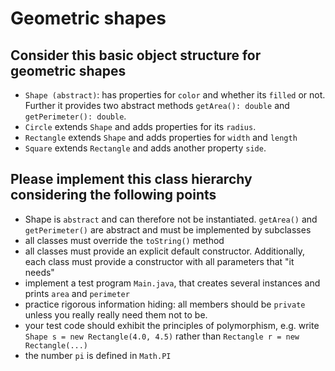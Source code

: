 # Geometric shapes 

## Consider this basic object structure for geometric shapes

* `Shape (abstract)`: has properties for `color` and whether its `filled` or not. Further it provides two abstract methods `getArea(): double` and `getPerimeter(): double`.
* `Circle` extends `Shape` and adds properties for its `radius`. 
* `Rectangle` extends `Shape` and adds properties for `width` and `length`
* `Square` extends `Rectangle` and adds another property `side`. 

## Please implement this class hierarchy considering the following points
* Shape is `abstract` and can therefore not be instantiated. `getArea()` and `getPerimeter()` are abstract and must be implemented by subclasses
* all classes must override the `toString()` method
* all classes must provide an explicit default constructor. Additionally, each class must provide a constructor with all parameters that "it needs"
* implement a test program `Main.java`, that creates several instances and prints `area` and `perimeter`
* practice rigorous information hiding: all members should be `private` unless you really really need them not to be.
* your test code should exhibit the principles of polymorphism, e.g. write ```Shape s = new Rectangle(4.0, 4.5)``` rather than
```Rectangle r = new Rectangle(...)```
* the number `pi` is defined in `Math.PI`
